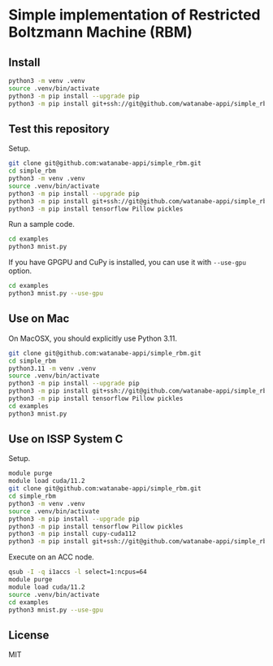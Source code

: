 # Simple implementation of Restricted Boltzmann Machine (RBM)

## Install

```sh
python3 -m venv .venv 
source .venv/bin/activate
python3 -m pip install --upgrade pip
python3 -m pip install git+ssh://git@github.com/watanabe-appi/simple_rbm.git
```

## Test this repository

Setup.

```sh
git clone git@github.com:watanabe-appi/simple_rbm.git 
cd simple_rbm
python3 -m venv .venv 
source .venv/bin/activate
python3 -m pip install --upgrade pip
python3 -m pip install git+ssh://git@github.com/watanabe-appi/simple_rbm.git
python3 -m pip install tensorflow Pillow pickles
```

Run a sample code.

```sh
cd examples
python3 mnist.py
```

If you have GPGPU and CuPy is installed, you can use it with `--use-gpu` option.

```sh
cd examples
python3 mnist.py --use-gpu
```

## Use on Mac

On MacOSX, you should explicitly use Python 3.11.

```sh
git clone git@github.com:watanabe-appi/simple_rbm.git 
cd simple_rbm
python3.11 -m venv .venv 
source .venv/bin/activate
python3 -m pip install --upgrade pip
python3 -m pip install git+ssh://git@github.com/watanabe-appi/simple_rbm.git
python3 -m pip install tensorflow Pillow pickles
cd examples
python3 mnist.py
```

## Use on ISSP System C

Setup.

```sh
module purge
module load cuda/11.2
git clone git@github.com:watanabe-appi/simple_rbm.git 
cd simple_rbm
python3 -m venv .venv 
source .venv/bin/activate
python3 -m pip install --upgrade pip
python3 -m pip install tensorflow Pillow pickles
python3 -m pip install cupy-cuda112
python3 -m pip install git+ssh://git@github.com/watanabe-appi/simple_rbm.git
```

Execute on an ACC node.

```sh
qsub -I -q i1accs -l select=1:ncpus=64
module purge
module load cuda/11.2
source .venv/bin/activate
cd examples
python3 mnist.py --use-gpu
```

## License

MIT
